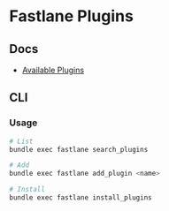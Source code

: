 # Fastlane Plugins

## Docs

- [Available Plugins](https://docs.fastlane.tools/plugins/available-plugins)

## CLI

### Usage

```sh
# List
bundle exec fastlane search_plugins

# Add
bundle exec fastlane add_plugin <name>

# Install
bundle exec fastlane install_plugins
```
